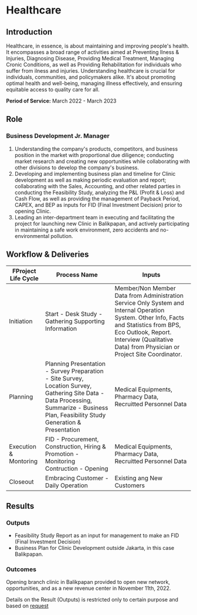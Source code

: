 # Healthcare

## Introduction
Healthcare, in essence, is about maintaining and improving people's health. It encompasses a broad range of activities aimed at Preventing Ilness & Injuries, Diagnosing Disease, Providing Medical Treatment, Managing Cronic Conditions, as well as Providing Rehabilitation for individuals who suffer from ilness and injuries. Understanding healthcare is crucial for individuals, communities, and policymakers alike. It's about promoting optimal health and well-being, managing illness effectively, and ensuring equitable access to quality care for all.

**Period of Service:** March 2022 - March 2023

## Role
### Business Development Jr. Manager

1. Understanding the company's products, competitors, and business position in the market with proportional due diligence; conducting market research and creating new opportunities while collaborating with other divisions to develop the company's business.
2. Developing and implementing business plan and timeline for Clinic development as well as making periodic  evaluation and report; collaborating with the Sales, Accounting, and other related parties in conducting the  Feasibility Study, analyzing the P&L (Profit & Loss) and Cash Flow, as well as providing the management of  Payback Period, CAPEX, and BEP as inputs for FID (Final Investment Decision) prior to opening Clinic.
3. Leading an inter-department team in executing and facilitating the project for launching new Clinic in Balikpapan, and actively participating in maintaining a safe work environment, zero accidents and no-environmental pollution.

## Workflow & Deliveries

| **FProject Life Cycle** | **Process Name** | **Inputs** |
| ------ | ------ | ------ |
| Initiation | Start - Desk Study - Gathering Supporting Information | Member/Non Member Data from Administration Service Only System and Internal Operation System. Other Info, Facts and Statistics from BPS, Eco Outlook, Report. Interview (Qualitative Data) from Physician or Project Site Coordinator. | 
| Planning | Planning Presentation - Survey Preparation - Site Survey, Location Survey, Gathering Site Data - Data Processing, Summarize - Business Plan, Feasibility Study Generation & Presentation | Medical Equipments, Pharmacy Data, Recruitted Personnel Data |
| Execution & Montoring | FID - Procurement, Construction, Hiring & Promotion - Monitoring Contruction - Opening | Medical Equipments, Pharmacy Data, Recruitted Personnel Data |
| Closeout | Embracing Customer - Daily Operation | Existing ang New Customers |


## Results
### Outputs
- Feasibility Study Report as an input for management to make an FID (Final Investment Decision)
- Business Plan for Clinic Development outside Jakarta, in this case Balikpapan.

### Outcomes
Opening branch clinic in Balikpapan provided to open new network, opportunities, and as a new revenue center in November 11th, 2022.

Details on the Result (Outputs) is restricted only to certain purpose and based on [request](mailto:tri.wgani@gmail.com)
